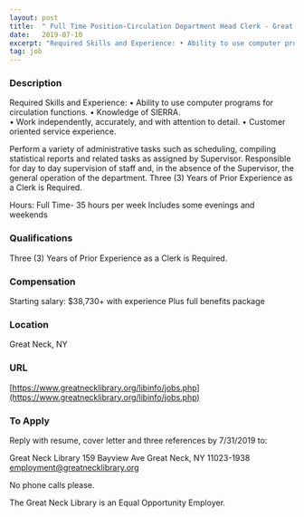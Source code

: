 ```yaml
---
layout: post
title:  " Full Time Position-Circulation Department Head Clerk - Great Neck Library"
date:   2019-07-10
excerpt: "Required Skills and Experience: • Ability to use computer programs for circulation functions. • Knowledge of SIERRA. • Work independently, accurately, and with attention to detail. • Customer oriented service experience. Perform a variety of administrative tasks such as scheduling, compiling statistical reports and related tasks as assigned by Supervisor...."
tag: job
---
```


### Description   

Required Skills and Experience:
•	Ability to use computer programs for circulation functions. 
•	Knowledge of SIERRA.  
•	Work independently, accurately, and with attention to detail. 
•	Customer oriented service experience.

Perform a variety of administrative tasks such as scheduling, compiling statistical reports and related tasks as assigned by Supervisor.
Responsible for day to day supervision of staff and, in the absence of the Supervisor, the general operation of the department. 
Three (3) Years of Prior Experience as a Clerk is Required.

Hours:
Full Time- 35 hours per week
Includes some evenings and weekends






### Qualifications   

Three (3) Years of Prior Experience as a Clerk is Required.


### Compensation   

Starting salary: $38,730+ with experience Plus full benefits package


### Location   

Great Neck, NY


### URL   

[https://www.greatnecklibrary.org/libinfo/jobs.php](https://www.greatnecklibrary.org/libinfo/jobs.php)

### To Apply   

Reply with resume, cover letter and three references by 
7/31/2019 to:

Great Neck Library
159 Bayview Ave
Great Neck, NY  11023-1938
employment@greatnecklibrary.org 

No phone calls please. 

The Great Neck Library is an Equal Opportunity Employer.







